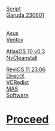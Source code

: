 [Script](https://raw.githubusercontent.com/hookstdev/OmniGuides/omni/Software/Linux.txt)<br>
[Garuda 230601](https://garudalinux.org/downloads.html) <br><br>

[Asus](https://www.asus.com/in/laptops/for-gaming/tuf-gaming/asus-tuf-gaming-f15/helpdesk_download/?model2Name=FX506LI)<br> 
[Ventoy](https://github.com/ventoy/Ventoy/releases/)<br>

[AtlasOS 10 v0.3](https://docs.atlasos.net/getting-started/installation/)<br>
[NvCleanstall](https://www.techpowerup.com/download/techpowerup-nvcleanstall/)<br>

[ReviOS 11 23.06](https://revi.cc/revios/download)<br>
[DirectX](https://www.microsoft.com/en-us/download/details.aspx?id=35)<br>
[VCRedist](https://github.com/abbodi1406/vcredist/releases)<br>
[MAS](https://github.com/massgravel/Microsoft-Activation-Scripts/releases)<br>
[Software](https://raw.githubusercontent.com/hookstdev/OmniGuides/omni/Software/Windows.ps1)


# [Proceed](https://github.com/hookstdev/OmniGuides/blob/omni/OS/Wifi.md)
